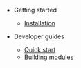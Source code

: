 - Getting started
  - [Installation](installation.md)

- Developer guides
  - [Quick start](developers/quick_start.md)
  - [Building modules](developers/modules.md)

